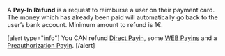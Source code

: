 A **Pay-In Refund** is a request to reimburse a user on their payment card. The money which has already been paid will automatically go back to the user’s bank account.
Minimum amount to refund is 1€.

[alert type="info"]
You CAN refund [Direct Payin](https://docs.mangopay.com/api-references/payins/payindirectcard/), some [WEB Payins](https://docs.mangopay.com/api-references/payins/payins-card-web/) and a [Preauthorization Payin](https://docs.mangopay.com/api-references/payins/preauthorized-payin/).
[/alert]